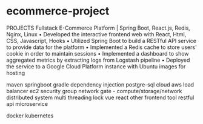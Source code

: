 # ecommerce-project


PROJECTS
Fullstack E-Commerce Platform | Spring Boot, React.js, Redis, Nginx, Linux
• Developed the interactive frontend web with React, Html, CSS, Javascript, Hooks
• Utilized Spring Boot to build a RESTful API service to provide data for the platform
• Implemented a Redis cache to store users' cookie in order to maintain sessions
• Implemented a dashboard to show aggregated metrics by extracting logs from Logstash pipeline
• Deployed the service to a Google Cloud Platform instance with Ubuntu images for hosting

maven
springboot
gradle
dependency injection
postgre-sql
cloud aws load balancer ec2 security group network gate   - compute/storage/network
distributed system multi threading lock 
vue react other frontend tool
restful api 
microservice 

docker kubernetes
